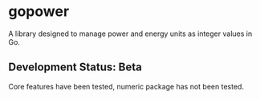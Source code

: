 # gopower

A library designed to manage power and energy units as integer values in Go.

## Development Status: Beta

Core features have been tested, numeric package has not been tested.
